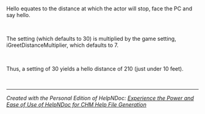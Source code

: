 # 

Hello equates to the distance at which the actor will stop, face the PC and say hello.

&nbsp;

The setting (which defaults to 30) is multiplied by the game setting, iGreetDistanceMultiplier, which defaults to 7.

&nbsp;

Thus, a setting of 30 yields a hello distance of 210 (just under 10 feet).

&nbsp;


***
_Created with the Personal Edition of HelpNDoc: [Experience the Power and Ease of Use of HelpNDoc for CHM Help File Generation](<https://www.helpndoc.com/feature-tour/create-chm-help-files/>)_

